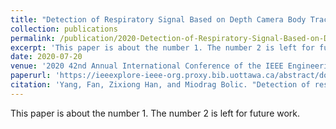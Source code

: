 ```yaml
---
title: "Detection of Respiratory Signal Based on Depth Camera Body Tracking"
collection: publications
permalink: /publication/2020-Detection-of-Respiratory-Signal-Based-on-Depth-Camera-Body-Tracking
excerpt: 'This paper is about the number 1. The number 2 is left for future work.'
date: 2020-07-20
venue: '2020 42nd Annual International Conference of the IEEE Engineering in Medicine & Biology Society (EMBC)'
paperurl: 'https://ieeexplore-ieee-org.proxy.bib.uottawa.ca/abstract/document/9176217'
citation: 'Yang, Fan, Zixiong Han, and Miodrag Bolic. "Detection of respiratory signal based on depth camera body tracking." 2020 42nd Annual International Conference of the IEEE Engineering in Medicine & Biology Society (EMBC). IEEE, 2020.'
---
```

This paper is about the number 1. The number 2 is left for future work.

<!-- [Download paper here](http://academicpages.github.io/files/paper1.pdf)

Recommended citation: Your Name, You. (2009). "Paper Title Number 1." <i>Journal 1</i>. 1(1). -->